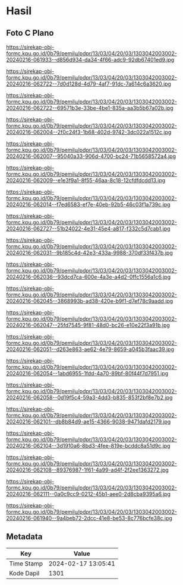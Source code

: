 # Hasil

## Foto C Plano

https://sirekap-obj-formc.kpu.go.id/0b79/pemilu/pdpr/13/03/04/20/03/1303042003002-20240216-061933--d856d934-da34-4f66-adc9-92db67401ed9.jpg

https://sirekap-obj-formc.kpu.go.id/0b79/pemilu/pdpr/13/03/04/20/03/1303042003002-20240216-062722--7d0d128d-4d79-4af7-91dc-7a614c6a3620.jpg

https://sirekap-obj-formc.kpu.go.id/0b79/pemilu/pdpr/13/03/04/20/03/1303042003002-20240216-062722--69571b3e-33be-4be1-835a-aa3b5b67a02b.jpg

https://sirekap-obj-formc.kpu.go.id/0b79/pemilu/pdpr/13/03/04/20/03/1303042003002-20240216-062004--2f0c24f3-1b68-402d-9742-3dc022a1512c.jpg

https://sirekap-obj-formc.kpu.go.id/0b79/pemilu/pdpr/13/03/04/20/03/1303042003002-20240216-062007--95040a33-906d-4700-bc24-71b5658572a4.jpg

https://sirekap-obj-formc.kpu.go.id/0b79/pemilu/pdpr/13/03/04/20/03/1303042003002-20240216-062009--e1e3f9a1-8f55-46aa-8c18-12cfdfdcdd13.jpg

https://sirekap-obj-formc.kpu.go.id/0b79/pemilu/pdpr/13/03/04/20/03/1303042003002-20240216-062014--f7ed6583-ef7e-40eb-92b5-46c03f1a739c.jpg

https://sirekap-obj-formc.kpu.go.id/0b79/pemilu/pdpr/13/03/04/20/03/1303042003002-20240216-062727--51b24022-4e31-45e4-a817-f332c5d7cab1.jpg

https://sirekap-obj-formc.kpu.go.id/0b79/pemilu/pdpr/13/03/04/20/03/1303042003002-20240216-062031--9b185c4d-42e3-433a-9988-370df33f437b.jpg

https://sirekap-obj-formc.kpu.go.id/0b79/pemilu/pdpr/13/03/04/20/03/1303042003002-20240216-062036--93dcd7ca-600e-4a3e-a4d2-0ffc1556a1c6.jpg

https://sirekap-obj-formc.kpu.go.id/0b79/pemilu/pdpr/13/03/04/20/03/1303042003002-20240216-062045--3868993b-ad38-420e-b9f1-d7ef78c9aadd.jpg

https://sirekap-obj-formc.kpu.go.id/0b79/pemilu/pdpr/13/03/04/20/03/1303042003002-20240216-062047--25fd7545-9f81-48d0-bc26-e10e22f3a91b.jpg

https://sirekap-obj-formc.kpu.go.id/0b79/pemilu/pdpr/13/03/04/20/03/1303042003002-20240216-062051--d263e863-ae62-4e79-8659-a045b3faac39.jpg

https://sirekap-obj-formc.kpu.go.id/0b79/pemilu/pdpr/13/03/04/20/03/1303042003002-20240216-062054--1abd6955-1fdd-4a70-89bf-80f44f7d7951.jpg

https://sirekap-obj-formc.kpu.go.id/0b79/pemilu/pdpr/13/03/04/20/03/1303042003002-20240216-062058--0d19f5c4-59a3-4dd3-b835-853f2bf8e7b2.jpg

https://sirekap-obj-formc.kpu.go.id/0b79/pemilu/pdpr/13/03/04/20/03/1303042003002-20240216-062101--db8b84d9-ae15-4366-9038-9471dafd2179.jpg

https://sirekap-obj-formc.kpu.go.id/0b79/pemilu/pdpr/13/03/04/20/03/1303042003002-20240216-062104--3d1910a6-8bd3-4fee-819e-bcddc8a51d9c.jpg

https://sirekap-obj-formc.kpu.go.id/0b79/pemilu/pdpr/13/03/04/20/03/1303042003002-20240216-062108--89376987-1f61-4a99-ad4f-2f2ee1363272.jpg

https://sirekap-obj-formc.kpu.go.id/0b79/pemilu/pdpr/13/03/04/20/03/1303042003002-20240216-062111--0a0c9cc9-0212-45b1-aee0-2d8cba9395a6.jpg

https://sirekap-obj-formc.kpu.go.id/0b79/pemilu/pdpr/13/03/04/20/03/1303042003002-20240216-061940--9a4beb72-2dcc-41e8-be53-8c776bcfe38c.jpg


## Metadata

| Key        | Value               |
| ---------- | ------------------- |
| Time Stamp | 2024-02-17 13:05:41 |
| Kode Dapil | 1301                |



